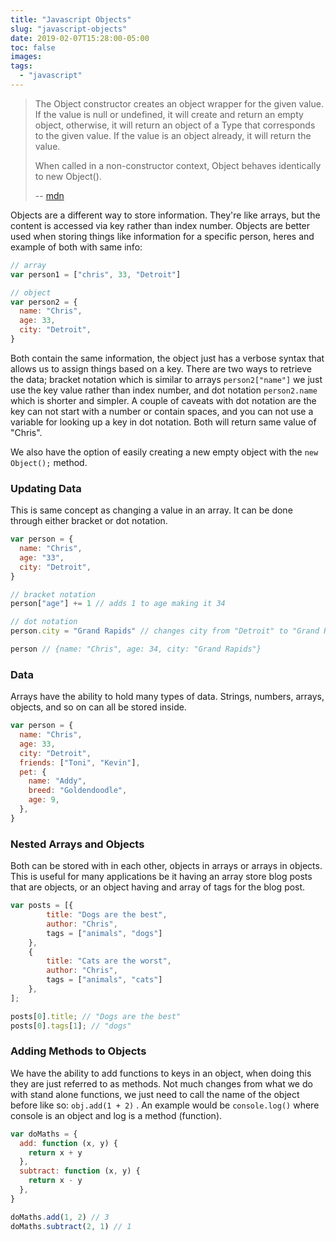 ```yaml
---
title: "Javascript Objects"
slug: "javascript-objects"
date: 2019-02-07T15:28:00-05:00
toc: false
images:
tags:
  - "javascript"
---
```


> The Object constructor creates an object wrapper for the given value. If the value is null or undefined, it will create and return an empty object, otherwise, it will return an object of a Type that corresponds to the given value. If the value is an object already, it will return the value.
>
> When called in a non-constructor context, Object behaves identically to new Object().
>
> -- [mdn](https://developer.mozilla.org/en-US/docs/Web/JavaScript/Reference/Global_Objects/Object#Examples)

Objects are a different way to store information. They're like arrays, but the content is accessed via key rather than index number. Objects are better used when storing things like information for a specific person, heres and example of both with same info:

```javascript
// array
var person1 = ["chris", 33, "Detroit"]

// object
var person2 = {
  name: "Chris",
  age: 33,
  city: "Detroit",
}
```

Both contain the same information, the object just has a verbose syntax that allows us to assign things based on a key. There are two ways to retrieve the data; bracket notation which is similar to arrays `person2["name"]` we just use the key value rather than index number, and dot notation `person2.name` which is shorter and simpler. A couple of caveats with dot notation are the key can not start with a number or contain spaces, and you can not use a variable for looking up a key in dot notation. Both will return same value of "Chris".

We also have the option of easily creating a new empty object with the `new Object();` method.

### Updating Data

This is same concept as changing a value in an array. It can be done through either bracket or dot notation.

```javascript
var person = {
  name: "Chris",
  age: "33",
  city: "Detroit",
}

// bracket notation
person["age"] += 1 // adds 1 to age making it 34

// dot notation
person.city = "Grand Rapids" // changes city from "Detroit" to "Grand Rapids"

person // {name: "Chris", age: 34, city: "Grand Rapids"}
```

### Data

Arrays have the ability to hold many types of data. Strings, numbers, arrays, objects, and so on can all be stored inside.

```javascript
var person = {
  name: "Chris",
  age: 33,
  city: "Detroit",
  friends: ["Toni", "Kevin"],
  pet: {
    name: "Addy",
    breed: "Goldendoodle",
    age: 9,
  },
}
```

### Nested Arrays and Objects

Both can be stored with in each other, objects in arrays or arrays in objects. This is useful for many applications be it having an array store blog posts that are objects, or an object having and array of tags for the blog post.

```javascript
var posts = [{
        title: "Dogs are the best",
        author: "Chris",
        tags = ["animals", "dogs"]
    },
    {
        title: "Cats are the worst",
        author: "Chris",
        tags = ["animals", "cats"]
    },
];

posts[0].title; // "Dogs are the best"
posts[0].tags[1]; // "dogs"
```

### Adding Methods to Objects

We have the ability to add functions to keys in an object, when doing this they are just referred to as methods. Not much changes from what we do with stand alone functions, we just need to call the name of the object before like so: `obj.add(1 + 2)` . An example would be `console.log()` where console is an object and log is a method (function).

```javascript
var doMaths = {
  add: function (x, y) {
    return x + y
  },
  subtract: function (x, y) {
    return x - y
  },
}

doMaths.add(1, 2) // 3
doMaths.subtract(2, 1) // 1
```
